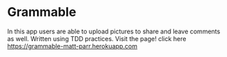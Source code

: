# Grammable

In this app users are able to upload pictures to share and leave comments as well. Written using TDD practices.
Visit the page! click here https://grammable-matt-parr.herokuapp.com
